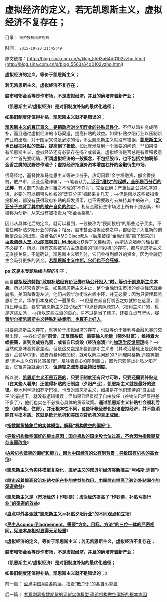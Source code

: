 # 虚拟经济的定义，若无凯恩斯主义，虚拟经济不复存在；

目录： `投资投机经济危机` 

时间： `2015-10-20 21:45:49` 

原文链接：[http://blog.sina.com.cn/s/blog_5563a64d0102vzho.html](http://blog.sina.com.cn/s/blog_5563a64d0102vzho.html)

**虚拟经济的定义，等价于凯恩斯主义；**

**若无凯恩斯主义，虚拟经济不复存在；**

**股市和郁金香等炒作市场，不是虚拟经济，并且的确培育着新产业；**

**（凯恩斯主义/虚拟经济）是对旧制度补贴的最优化途径；**

**如果旧制度还值得补贴，凯恩斯主义就不是错误的；**

[**凯恩斯主义的真正意义，是把政府对夕阳行业的补贴显性化**](../../../2015/10/16/凯恩斯主义在本质上，是对夕阳行业的补贴，.md)。不但从暗补变成明补，而且通过虚拟经济的市场渠道，提高补贴的效益。如果补贴夕阳行业以压制新产业的出现，对于国家来说是必须的话，那么凯恩斯主义就没有错误，[**凯恩斯主义也已经把补贴的效益，提高到了极致**](../../../2015/10/17/凯恩斯主义是印钞票，但“印钞票”不全是凯恩斯主义；.md)。如此就涉及到一个重要的问题：**如果没有凯恩斯主义，虚拟经济还有必要存在吗？或者说，虚拟经济是否总是有着积极意义？**首先要明确，**所谓虚拟经济的一般概念，不包括股市，也不包括文物啊郁金香之类的民野炒作池子；虚拟经济指廉价资本增加杠杆的金融衍生市场**。

很奇怪地，基督教和马克思主义等进步分子，热切问罪“金字塔融资，郁金香投机，散户市，泛亚金融诈骗”，——>笔者认为[**，泛亚“维权”的起哄，全部是百分百的民粹**](../../../2014/8/30/维权律师的含义本身，就是邪恶的.md)，有关部门对此近乎置之不理的“不作为”，完全正确；严重扰乱公共秩序的话，必要时可以把带头维权的“泛亚分子”抓起来关几天；——>但是所以这些被指责投机的，都没有获得政府补贴的超发货币，也不需要政府去扶持其中的破产，（[**泛亚分子违背了其中的破产自负的约定**](../../../2015/9/14/指数期货的平仓，不一定需要对手盘：.md)）。相反金融衍生市场沾上所有不良因素，却被称为创新，从来没有被指责为“郁金香投机”。

因此从具体化后的定义，就可以看到，一般被称为“民间投机”的那些池子买卖，不含任何补贴夕阳行业的内容；相反，股市甚至垃圾证券之中，都促使了大批新的创新型企业的出现。象著名的AMD,Cisco都从（后来被控“金融诈骗”抓了起来的）[**垃圾债券大王（也即高利贷）M.米肯**](../../../2011/6/23/为什么次贷危机有高杠杆？麦道夫和垃圾债券是高利贷吗？.md)处获得了关键融资，纳斯达克培养的硅谷更不必提了。所以，所有这些被官方主流指责的“民间投机”的存在，都与凯恩斯主义无直接关系。不能确认，凯恩斯主义强烈时，它们会得到额外的资金，因为金融衍生会吸引更多的资金。[**若凯恩斯主义中断，它们也不会死掉**](../../../2012/1/10/打压投机是如何制造了大萧条？.md)。

**ps:这是本专题后续内容的引子**；

而当[**虚拟经济特指“政府补贴经有价证券市场公开投入”时，等价于凯恩斯主义本身**](../../../2012/1/8/虚拟经济是凯恩斯主义的影子,“滞”与“胀”.md)。所以非常肯定地说，如果凯恩斯主义中止，整个金融衍生市场的虚拟经济就会崩塌。美国和香港左派，他们占领华尔街或占领中环，并无必要；因为只要埋葬凯恩斯主义，华尔街本身就会一遍萧条，——>但是左派自打嘴巴之妙就妙在这里，坚持民粹理由，要求“凯恩斯主义拉动经济”“印点钞票照顾穷人（福利主义）”的，也是这些左派，——>所以这些左派的良心，只不过是当了婊子，还要立贞节牌坊，[**尽管华尔街凯恩斯主义特殊利益集团，也算不上好人**](../../../2012/1/8/没有凯恩斯主义就没有股神.md)。

只要凯恩斯主义存在，就等价于虚拟经济的存在，也就等价于暴利与金融风暴的交替出现，——>各位记得“**前馈，正反馈系统，需要输入能量（额外财富），维持着大幅振荡，直到变成穷光蛋，或者自已烧毁（经济崩溃**）”的[**物理学反馈原理**](../../../2015/10/17/整个主流经济学的合理性，建立于举证责任倒置的政治基础.md)吗？——>当然就意味着贫富差距，但是这又岂是那些凯恩斯主义者（其政治基础正是民粹左派）占领华尔街，或者向暴利者加税，就可以解决问题的？同理阿格斯.迪顿等抱怨“资本主义仍有贫富差距”，是昧着良心的颠倒黑白。因为只要停止补贴夕阳产业，贫富差距就会消失，[**但迪顿之流却要坚持旧制度**](../../../2015/10/19/阿格斯.迪顿隐含结论“全世界富国应自行征税，补贴中国”.md)。

所以说，[**凯恩斯主义不是万恶的**](../../../2012/1/16/凯恩斯主义不是万恶之源；公有制charter是万恶之源.md)，**只要旧制度还有尺寸可取，只要还需要补贴这（在某些人看来）还值得补贴的旧制度（夕阳产业），凯恩斯主义就是最好的途径**。奥地利学派如罗斯巴德，也反对凯恩斯主义，如果是在他们坚持的“自由放任”的前提下，就没有逻辑错误；但如果已经贯彻了自由放任（谷物法已经反得差不多了），他们也实在不必操心具体的货币政策。**通过凯恩斯主义补贴社会福利亏空（如养老，住房），并无根本性不同，这些坏帐证券化投诸虚拟经济，并不能消除其亏损本质**。[**这就是欧元危机和美国次贷危机的真正成因**](../../../2008/12/3/中国会没有“次贷危机”吗？.md)。

《[**指数期货抽象后的实体模型，解释“机构做空的偏好”》**](../../../2015/10/7/指数期货抽象后的实体模型，解释“机构做空的偏好”；.md)

《[**导致机构做空偏好的根本原因：国企机构的国企股仓位过高，不会因为指数期货存废而改变**](../../../2015/10/12/考察剥离指数期货的现货实体模型,确诊机构做空偏好的根本病因.md)》

《[**A股机构做空的偏好和能力，因为中国经济的公有制背景；导致国有机构的高仓位**](../../../2015/10/13/A股机构做空的偏好和能力，因为中国经济的公有制背景；.md)》

《[**凯恩斯主义令实体模型复杂化，进步主义的诺贝尔经济奖新擂主“阿格斯.迪顿”**](../../../2015/10/14/凯恩斯主义令实体模型复杂化，对资本主义的偷换，兼谈阿格斯.迪顿.md)》

《[**股市起着提高政治补贴夕阳产业的效益的作用，中国股市提高了政治补贴国企的渠道效益**](../../../2015/10/16/凯恩斯主义在本质上，是对夕阳行业的补贴，.md)》

《[**凯恩斯主义是（市场经济＋印钞票）；虚拟经济提高了“印钞票，补贴亏损行业”的渠道的效益**](../../../2015/10/17/凯恩斯主义是印钞票，但“印钞票”不全是凯恩斯主义；.md)》

《[**盘点中外各派就“凯恩斯主义＝补贴夕阳行业”的不同观点和立场**](../../../2015/10/18/盘点“凯恩斯主义＝补贴夕阳行业”的不同观点和立场.md)》

《[**民主从concur到agreement，需要“方向，目标，方法”的三位一体的严密相同，宪法本身相对显得无足轻重**](../../../2015/10/19/民主从concur到宪制，宪法相对无足轻重.md)》

《**虚拟经济的定义，等价于凯恩斯主义；若无凯恩斯主义，虚拟经济不复存在；**

**股市和郁金香等炒作市场，不是虚拟经济，并且的确培育着新产业；**

**（凯恩斯主义/虚拟经济）是对旧制度补贴的最优化途径；**

**如果旧制度还值得补贴，凯恩斯主义就不是错误的；**》

前一篇： [盘点中国A股各阶层，指责“散户化”的各自小算盘](../../../2015/10/21/盘点中国A股各阶层，指责“散户化”的各自小算盘.md)

后一篇： [考察剥离指数期货的现货实体模型,确诊机构做空偏好的根本病因](../../../2015/10/12/考察剥离指数期货的现货实体模型,确诊机构做空偏好的根本病因.md)

